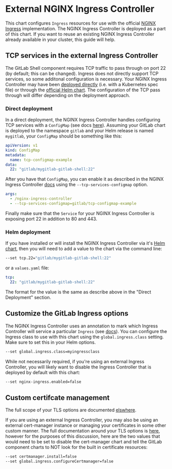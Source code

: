 # External NGINX Ingress Controller

This chart configures `Ingress` resources for use with the official
[NGINX Ingress](https://github.com/kubernetes/ingress-nginx) implementation. The
NGINX Ingress Controller is deployed as a part of this chart. If you want to
reuse an existing NGINX Ingress Controller already available in your cluster,
this guide will help.

## TCP services in the external Ingress Controller

The GitLab Shell component requires TCP traffic to pass through on
port 22 (by default; this can be changed). Ingress does not directly support TCP services, so some additonal configuration is necessary. Your NGINX Ingress Controller may have been [deployed directly](https://github.com/kubernetes/ingress-nginx/blob/master/docs/deploy/index.md) (i.e. with a Kubernetes spec file) or through the [official Helm chart](https://github.com/helm/charts/tree/master/stable/nginx-ingress). The configuration of the TCP pass through will differ depending on the deployment approach.

### Direct deployment

In a direct deployment, the NGINX Ingress Controller handles configuring TCP services with a
`ConfigMap` (see docs [here](https://github.com/kubernetes/ingress-nginx/blob/master/docs/user-guide/exposing-tcp-udp-services.md)).
Assuming your GitLab chart is deployed to the namespace `gitlab` and your Helm
release is named `mygitlab`, your `ConfigMap` should be something like this:

```yaml
apiVersion: v1
kind: ConfigMap
metadata:
  name: tcp-configmap-example
data:
  22: "gitlab/mygitlab-gitlab-shell:22"
```

After you have that `ConfigMap`, you can enable it as described in the NGINX
Ingress Controller [docs](https://github.com/kubernetes/ingress-nginx/blob/master/docs/user-guide/exposing-tcp-udp-services.md)
using the `--tcp-services-configmap` option.

```yaml
args:
  - /nginx-ingress-controller
  - --tcp-services-configmap=gitlab/tcp-configmap-example
```

Finally make sure that the `Service` for your NGINX Ingress Controller is exposing
port 22 in addition to 80 and 443.

### Helm deployment

If you have installed or will install the NGINX Ingress Controller via it's [Helm chart](https://github.com/helm/charts/tree/master/stable/nginx-ingress), then you will need to add a value to the chart via the command line:

```bash
--set tcp.22="gitlab/mygitlab-gitlab-shell:22"
```

or a `values.yaml` file:

```yaml
tcp:
  22: "gitlab/mygitlab-gitlab-shell:22"
```

The format for the value is the same as describe above in the "Direct Deployment" section.

## Customize the GitLab Ingress options

The NGINX Ingress Controller uses an annotation to mark which Ingress Controller
will service a particular `Ingress` (see [docs](https://github.com/kubernetes/ingress-nginx#annotation-ingressclass)).
You can configure the Ingress class to use with this chart using the
`global.ingress.class` setting. Make sure to set this in your Helm options.

```bash
--set global.ingress.class=myingressclass
```

While not necessarily required, if you're using an external Ingress Controller, you will likely want to
disable the Ingress Controller that is deployed by default with this chart:

```bash
--set nginx-ingress.enabled=false
```

## Custom certifcate management

The full scope of your TLS options are documented [elswhere](https://gitlab.com/gitlab-org/charts/gitlab/blob/master/doc/installation/tls.md).

If you are using an external Ingress Controller, you may also be using an external cert-manager instance
or managing your certificates in some other custom manner. The full documentation around your TLS options is [here](https://gitlab.com/gitlab-org/charts/gitlab/blob/master/doc/installation/tls.md),
however for the purposes of this discussion, here are the two values that would need to be set to disable the cert-manager chart and tell
the GitLab component charts to NOT look for the built in certificate resources:

```bash
--set certmanager.install=false
--set global.ingress.configureCertmanager=false
```
